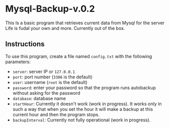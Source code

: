 # Mysql-Backup-v.0.2

This Is a basic program that retrieves current data from Mysql for the server Life is fudal your own and more. Currently out of the box.

## Instructions

To use this program, create a file named `config.txt` with the following parameters:

- `server`: server IP or `127.0.0.1`
- `port`: port number (`3306` is the default)
- `user`: username (`root` is the default)
- `password`: enter your password so that the program runs autobackup without asking for the password
- `database`: database name
- `startHour`: Currently it doesn't work (work in progress). It works only in such a way that when you set the hour it will make a backup at this current hour and then the program stops.
- `backupInterval`: Currently not fully operational (work in progress).
